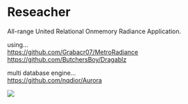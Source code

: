 # Reseacher
All-range United Relational Onmemory Radiance Application.

using...  
https://github.com/Grabacr07/MetroRadiance  
https://github.com/ButchersBoy/Dragablz

multi database engine...  
https://github.com/nqdior/Aurora

![](https://user-images.githubusercontent.com/38328296/64177470-839e8400-ce9a-11e9-9978-f6e528b21b49.png)
